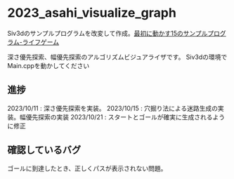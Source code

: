# 2023_asahi_visualize_graph

Siv3dのサンプルプログラムを改変して作成。[最初に動かす15のサンプルプログラム-ライフゲーム](https://zenn.dev/reputeless/books/siv3d-documentation/viewer/quick-example#3.-%E3%83%A9%E3%82%A4%E3%83%95%E3%82%B2%E3%83%BC%E3%83%A0)

深さ優先探索、幅優先探索のアルゴリズムビジュアライザです。
Siv3dの環境でMain.cppを動かしてください

## 進捗
2023/10/11 : 深さ優先探索を実装。
2023/10/15 : 穴掘り法による迷路生成の実装。幅優先探索の実装
2023/10/21 : スタートとゴールが確実に生成されるように修正

## 確認しているバグ
ゴールに到達したとき、正しくパスが表示されない問題。
